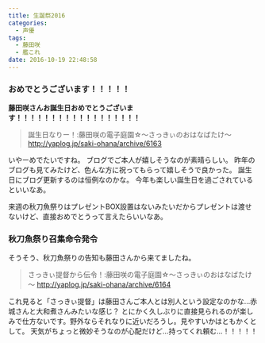 ```yaml
---
title: 生誕祭2016
categories:
  - 声優
tags:
  - 藤田咲
  - 艦これ
date: 2016-10-19 22:48:58
---
```

### おめでとうございます！！！！！

**藤田咲さんお誕生日おめでとうございます！！！！！！！！！！！！！！！！！！**
<!-- more -->
> 誕生日なりー！:藤田咲の電子庭園☆～さっきぃのおはなばたけ～
http://yaplog.jp/saki-ohana/archive/6163

いやーめでたいですね。
ブログでご本人が嬉しそうなのが素晴らしい。
昨年のブログも見てみたけど、色んな方に祝ってもらって嬉しそうで良かった。
誕生日にブログ更新するのは恒例なのかな。
今年も楽しい誕生日を過ごされているといいなあ。

来週の秋刀魚祭りはプレゼントBOX設置はないみたいだからプレゼントは渡せないけど、直接おめでとうって言えたらいいなあ。

### 秋刀魚祭り召集命令発令

そうそう、秋刀魚祭りの告知も藤田さんから来てましたね。

> さっきぃ提督から伝令！:藤田咲の電子庭園☆～さっきぃのおはなばたけ～
http://yaplog.jp/saki-ohana/archive/6164

これ見ると「さっきぃ提督」は藤田さんご本人とは別人という設定なのかな…赤城さんと大和煮さんみたいな感じ？
とにかく久しぶりに直接見られるのが楽しみで仕方ないです。野外ならそれなりに近いだろうし。見やすいかはともかくとして。
天気がちょっと微妙そうなのが心配だけど…持ってくれ頼む…！！！！！
